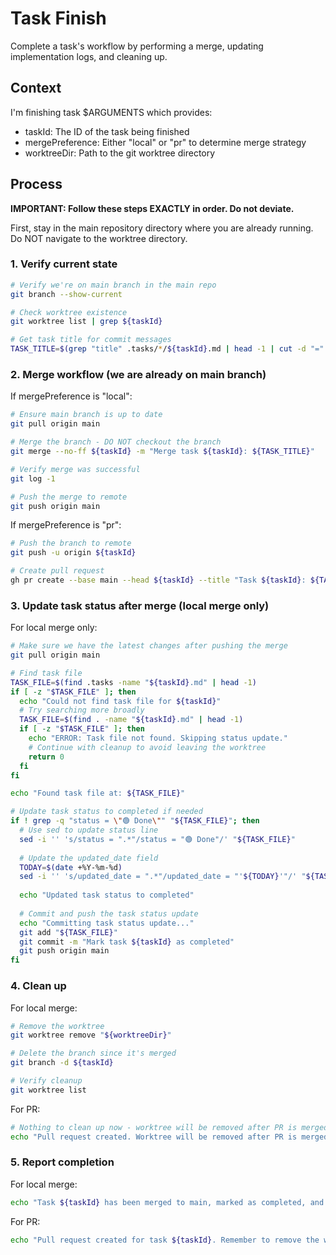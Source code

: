 # Task Finish

Complete a task's workflow by performing a merge, updating implementation logs, and cleaning up.

## Context

I'm finishing task $ARGUMENTS which provides:
- taskId: The ID of the task being finished 
- mergePreference: Either "local" or "pr" to determine merge strategy
- worktreeDir: Path to the git worktree directory

## Process

**IMPORTANT: Follow these steps EXACTLY in order. Do not deviate.**

First, stay in the main repository directory where you are already running. Do NOT navigate to the worktree directory.

### 1. Verify current state

```bash
# Verify we're on main branch in the main repo
git branch --show-current

# Check worktree existence
git worktree list | grep ${taskId}

# Get task title for commit messages
TASK_TITLE=$(grep "title" .tasks/*/${taskId}.md | head -1 | cut -d "=" -f2 | tr -d '"' | xargs)
```

### 2. Merge workflow (we are already on main branch)

If mergePreference is "local":

```bash
# Ensure main branch is up to date
git pull origin main

# Merge the branch - DO NOT checkout the branch
git merge --no-ff ${taskId} -m "Merge task ${taskId}: ${TASK_TITLE}"

# Verify merge was successful
git log -1

# Push the merge to remote
git push origin main
```

If mergePreference is "pr":

```bash
# Push the branch to remote
git push -u origin ${taskId}

# Create pull request
gh pr create --base main --head ${taskId} --title "Task ${taskId}: ${TASK_TITLE}" --body "Completes task ${taskId}"
```

### 3. Update task status after merge (local merge only)

For local merge only:

```bash
# Make sure we have the latest changes after pushing the merge
git pull origin main

# Find task file
TASK_FILE=$(find .tasks -name "${taskId}.md" | head -1)
if [ -z "$TASK_FILE" ]; then
  echo "Could not find task file for ${taskId}"
  # Try searching more broadly
  TASK_FILE=$(find . -name "${taskId}.md" | head -1)
  if [ -z "$TASK_FILE" ]; then
    echo "ERROR: Task file not found. Skipping status update."
    # Continue with cleanup to avoid leaving the worktree
    return 0
  fi
fi

echo "Found task file at: ${TASK_FILE}"

# Update task status to completed if needed
if ! grep -q "status = \"🟢 Done\"" "${TASK_FILE}"; then
  # Use sed to update status line
  sed -i '' 's/status = ".*"/status = "🟢 Done"/' "${TASK_FILE}"
  
  # Update the updated_date field
  TODAY=$(date +%Y-%m-%d)
  sed -i '' 's/updated_date = ".*"/updated_date = "'${TODAY}'"/' "${TASK_FILE}"
  
  echo "Updated task status to completed"
  
  # Commit and push the task status update
  echo "Committing task status update..."
  git add "${TASK_FILE}"
  git commit -m "Mark task ${taskId} as completed"
  git push origin main
fi
```

### 4. Clean up

For local merge:

```bash
# Remove the worktree
git worktree remove "${worktreeDir}"

# Delete the branch since it's merged
git branch -d ${taskId}

# Verify cleanup
git worktree list
```

For PR:

```bash
# Nothing to clean up now - worktree will be removed after PR is merged
echo "Pull request created. Worktree will be removed after PR is merged."
```

### 5. Report completion

For local merge:
```bash
echo "Task ${taskId} has been merged to main, marked as completed, and worktree removed."
```

For PR:
```bash
echo "Pull request created for task ${taskId}. Remember to remove the worktree after merging."
```